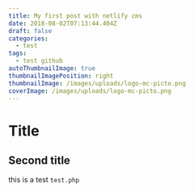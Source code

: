 ```yaml
---
title: My first post with netlify cms
date: 2018-08-02T07:13:44.404Z
draft: false
categories:
  - test
tags:
  - test github
autoThumbnailImage: true
thumbnailImagePosition: right
thumbnailImage: /images/uploads/logo-mc-picto.png
coverImage: /images/uploads/logo-mc-picto.png
---
```

# Title

## Second title

this is a test `test.php`
